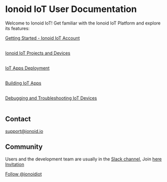 # Ionoid IoT User Documentation

Welcome to Ionoid IoT! Get familiar with the Ionoid IoT Platform and explore
its features:

<a href="https://docs.ionoid.io/#/../Register/register" target="_blank">Getting Started - Ionoid IoT Account</a>
<br>
<br>

<a href="https://docs.ionoid.io/#/../NewProject/newProject" target="_blank">Ionoid IoT Projects and Devices</a>
<br>
<br>

[IoT Apps Deployment](../DeployApp/deployApp)
<br>
<br>

[Building IoT Apps](../apps/README)
<br>
<br>

[Debugging and Troubleshooting IoT Devices](../debug/debug-devices)
<br>
<br>


## Contact 
support@ionoid.io

## Community
Users and the development team are usually in the [Slack channel](https://ionoidcommunity.slack.com/), Join [here Invitation](https://ionoidcommunity.slack.com/join/shared_invite/enQtNTAzMTEwMTc5NDc2LTM2ODgxY2VmYTljNjM2NTNmZmVjYTEzY2Q4NTgyZTljYzI3MzhiZGRlODkzNTE3NTE3ODk5ZmFjNjYzOGRjZTM)

<a href="https://twitter.com/ionoidiot?ref_src=twsrc%5Etfw" class="twitter-follow-button" data-show-count="false">Follow @ionoidiot</a><script async src="https://platform.twitter.com/widgets.js" charset="utf-8"></script>
